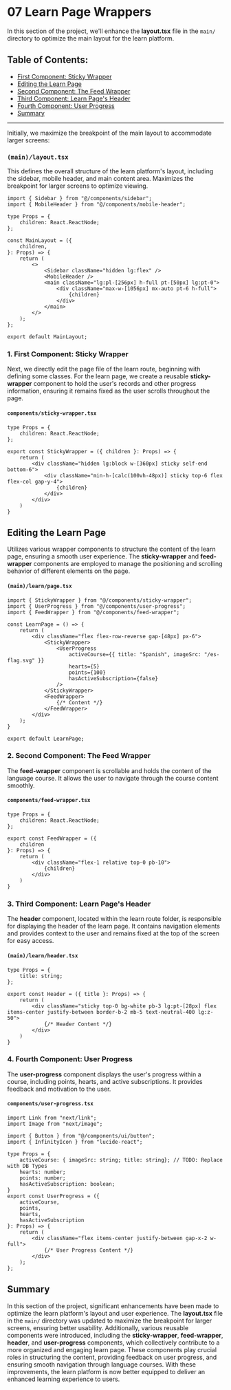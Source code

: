 # 07 Learn Page Wrappers

In this section of the project, we'll enhance the **layout.tsx** file in the `main/` directory to optimize the main layout for the learn platform.

## Table of Contents:

- [First Component: Sticky Wrapper](#1-first-component-sticky-wrapper)
- [Editing the Learn Page](#editing-the-learn-page)
- [Second Component: The Feed Wrapper](#2-second-component-the-feed-wrapper)
- [Third Component: Learn Page's Header](#3-third-component-learn-pages-header)
- [Fourth Component: User Progress](#4-fourth-component-user-progress)
- [Summary](#summary)

---

Initially, we maximize the breakpoint of the main layout to accommodate larger screens:


### `(main)/layout.tsx`

This defines the overall structure of the learn platform's layout, including the sidebar, mobile header, and main content area. Maximizes the breakpoint for larger screens to optimize viewing.

```tsx
import { Sidebar } from "@/components/sidebar";
import { MobileHeader } from "@/components/mobile-header";

type Props = {
    children: React.ReactNode;
};

const MainLayout = ({
    children,
}: Props) => {
    return (
        <>
            <Sidebar className="hidden lg:flex" />
            <MobileHeader />
            <main className="lg:pl-[256px] h-full pt-[50px] lg:pt-0">
                <div className="max-w-[1056px] mx-auto pt-6 h-full">
                    {children}
                </div>
            </main>
        </>
    );
};

export default MainLayout;
```

### 1. First Component: Sticky Wrapper

Next, we directly edit the page file of the learn route, beginning with defining some classes. For the learn page, we create a reusable **sticky-wrapper** component to hold the user's records and other progress information, ensuring it remains fixed as the user scrolls throughout the page.

#### `components/sticky-wrapper.tsx`

```tsx
type Props = {
    children: React.ReactNode; 
};

export const StickyWrapper = ({ children }: Props) => {
    return (
        <div className="hidden lg:block w-[360px] sticky self-end bottom-6">
            <div className="min-h-[calc(100vh-48px)] sticky top-6 flex flex-col gap-y-4">
                {children}
            </div>
        </div>
    )
}
```


## Editing the Learn Page

Utilizes various wrapper components to structure the content of the learn page, ensuring a smooth user experience. The **sticky-wrapper** and **feed-wrapper** components are employed to manage the positioning and scrolling behavior of different elements on the page.

#### `(main)/learn/page.tsx`

```tsx
import { StickyWrapper } from "@/components/sticky-wrapper";
import { UserProgress } from "@/components/user-progress";
import { FeedWrapper } from "@/components/feed-wrapper";

const LearnPage = () => {
    return (
        <div className="flex flex-row-reverse gap-[48px] px-6">
            <StickyWrapper>
                <UserProgress
                    activeCourse={{ title: "Spanish", imageSrc: "/es-flag.svg" }}
                    hearts={5}
                    points={100}
                    hasActiveSubscription={false}
                />
            </StickyWrapper>
            <FeedWrapper>
                {/* Content */}
            </FeedWrapper>
        </div>
    );
}

export default LearnPage;
```


### 2. Second Component: The Feed Wrapper

The **feed-wrapper** component is scrollable and holds the content of the language course. It allows the user to navigate through the course content smoothly.

#### `components/feed-wrapper.tsx`

```tsx
type Props = {
    children: React.ReactNode;
};

export const FeedWrapper = ({
    children
}: Props) => {
    return (
        <div className="flex-1 relative top-0 pb-10">
            {children}
        </div>
    )
}
```

### 3. Third Component: Learn Page's Header

The **header** component, located within the learn route folder, is responsible for displaying the header of the learn page. It contains navigation elements and provides context to the user and remains fixed at the top of the screen for easy access.

#### `(main)/learn/header.tsx`

```tsx
type Props = {
    title: string;
};

export const Header = ({ title }: Props) => {
    return (
        <div className="sticky top-0 bg-white pb-3 lg:pt-[28px] flex items-center justify-between border-b-2 mb-5 text-neutral-400 lg:z-50">
            {/* Header Content */}
        </div>
    )
}
```

### 4. Fourth Component: User Progress

The **user-progress** component displays the user's progress within a course, including points, hearts, and active subscriptions. It provides feedback and motivation to the user.

#### `components/user-progress.tsx`

```tsx
import Link from "next/link";
import Image from "next/image";

import { Button } from "@/components/ui/button";
import { InfinityIcon } from "lucide-react";

type Props = {
    activeCourse: { imageSrc: string; title: string}; // TODO: Replace with DB Types
    hearts: number;
    points: number;
    hasActiveSubscription: boolean;
}
export const UserProgress = ({ 
    activeCourse, 
    points, 
    hearts, 
    hasActiveSubscription
}: Props) => {
    return (
        <div className="flex items-center justify-between gap-x-2 w-full">
            {/* User Progress Content */}
        </div>
    );
};
```

## Summary

In this section of the project, significant enhancements have been made to optimize the learn platform's layout and user experience. The **layout.tsx** file in the `main/` directory was updated to maximize the breakpoint for larger screens, ensuring better usability. Additionally, various reusable components were introduced, including the **sticky-wrapper**, **feed-wrapper**, **header**, and **user-progress** components, which collectively contribute to a more organized and engaging learn page. These components play crucial roles in structuring the content, providing feedback on user progress, and ensuring smooth navigation through language courses. With these improvements, the learn platform is now better equipped to deliver an enhanced learning experience to users.